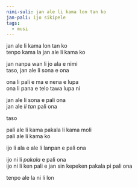 ```yaml
---
nimi-suli: jan ale li kama lon tan ko
jan-pali: ijo sikipele
tags:
  - musi
---
```

jan ale li kama lon tan ko  
tenpo kama la jan ale li kama ko

jan nanpa wan li jo ala e nimi  
taso, jan ale li sona e ona

ona li pali e ma e nena e lupa  
ona li pana e telo tawa lupa ni

jan ale li sona e pali ona  
jan ale *li tan* pali ona

taso

pali ale li kama pakala li kama moli  
pali ale li kama ko

ijo li ala e ale li lanpan e pali ona

ijo ni li *pakala* e pali ona  
ijo ni li ken pali e jan sin kepeken pakala pi pali ona

tenpo ale la ni li lon
